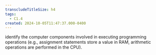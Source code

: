 ```yaml
---
transcludeTitleSize: h4
tags:
  - C1.4
created: 2024-10-05T11:47:37.000-0400
---
```

identify the computer components involved in executing programming operations (e.g., assignment statements store a value in RAM, arithmetic operations are performed in the CPU).